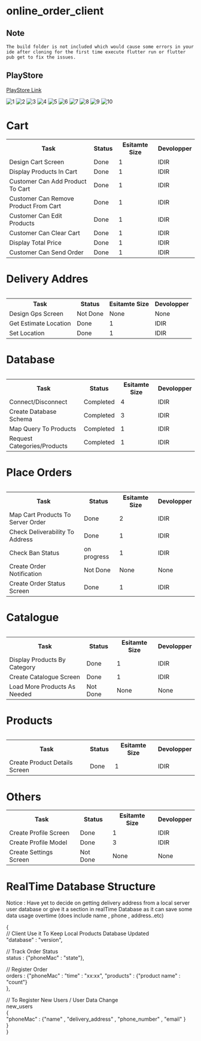 # online_order_client

## Note
    The build folder is not included which would cause some errors in your ide after cloning for the first time execute flutter run or flutter pub get to fix the issues.

## PlayStore
  [PlayStore Link](https://play.google.com/store/apps/details?id=com.idir.online_order_client)  


![1](./screenshots/1.png)
![2](./screenshots/2.png)
![3](./screenshots/3.png)
![4](./screenshots/4.png)
![5](./screenshots/5.png)
![6](./screenshots/6.png)
![7](./screenshots/7.png)
![8](./screenshots/8.png)
![9](./screenshots/9.png)
![10](./screenshots/10.png)

<h1>Cart</h1>
<table>
  <tr>
    <th>Task</th>
    <th>Status</th>
    <th>Esitamte Size</th>
    <th>Devolopper</th>
</tr>
 <tr>
    <td>Design Cart Screen</td>
    <td> Done</td>
    <td>1</td>
    <td>IDIR</td>
  </tr>
 <tr>
    <td>Display Products In Cart</td>
    <td> Done</td>
    <td>1</td>
    <td>IDIR</td>
  </tr>
  <tr>
    <td>Customer Can Add Product To Cart</td>
    <td>Done</td>
    <td>1</td>
    <td>IDIR</td>
  </tr>
   <tr>
    <td>Customer Can Remove Product From Cart</td>
    <td>Done</td>
    <td>1</td>
    <td>IDIR</td>
  </tr>
   <tr>
    <td>Customer Can Edit Products</td>
    <td> Done</td>
    <td>1</td>
    <td>IDIR</td>
  </tr>
   <tr>
    <td>Customer Can Clear Cart</td>
    <td>Done</td>
    <td>1</td>
    <td>IDIR</td>
  </tr>
   <tr>
    <td>Display Total Price</td>
    <td>Done</td>
    <td>1</td>
    <td>IDIR</td>
  </tr>
   <tr>
    <td>Customer Can Send Order </td>
    <td>Done</td>
    <td>1</td>
    <td>IDIR</td>
  </tr>
<table/>

<h1>Delivery Addres</h1>
<table>
  <tr>
    <th>Task</th>
    <th>Status</th>
    <th>Esitamte Size</th>
    <th>Devolopper</th>
</tr>
 <tr>
    <td>Design Gps Screen</td>
    <td>Not Done</td>
    <td>None</td>
    <td>None</td>
  </tr>
   <tr>
    <td>Get Estimate Location</td>
    <td>Done</td>
    <td>1</td>
    <td>IDIR</td>
  </tr>
   <tr>
    <td>Set Location</td>
    <td>Done</td>
    <td>1</td>
    <td>IDIR</td>
  </tr>
<table/>


<h1>Database</h1>
<table>
  <tr>
    <th>Task</th>
    <th>Status</th>
    <th>Esitamte Size</th>
    <th>Devolopper</th>
</tr>
 <tr>
    <td>Connect/Disconnect</td>
    <td>Completed </td>
    <td>4</td>
    <td>IDIR</td>
  </tr>
 <tr>
    <td>Create Database Schema</td>
    <td>Completed</td>
    <td>3</td>
    <td>IDIR</td>
  </tr>
  <tr>
    <td>Map Query To Products </td>
    <td>Completed</td>
    <td>1</td>
    <td>IDIR</td>
  </tr> 
  <tr>
    <td>Request Categories/Products</td>
    <td>Completed</td>
    <td>1</td>
    <td>IDIR</td>
  </tr>
<table/>


<h1>Place Orders</h1>
<table>
  <tr>
    <th>Task</th>
    <th>Status</th>
    <th>Esitamte Size</th>
    <th>Devolopper</th>
</tr>
 <tr>
    <td>Map Cart Products To Server Order</td>
    <td>Done</td>
    <td>2</td>
    <td>IDIR</td>
  </tr>
 <tr>
    <td>Check Deliverability To Address</td>
    <td>Done</td>
    <td>1</td>
    <td>IDIR</td>
  </tr>
  <tr>
    <td>Check Ban Status</td>
    <td>on progress</td>
    <td>1</td>
    <td>IDIR</td>
  </tr> 
  <tr>
    <td>Create Order Notification</td>
    <td>Not Done</td>
    <td>None</td>
    <td>None</td>
  </tr>
    <tr>
    <td>Create Order Status Screen</td>
    <td>Done</td>
    <td>1</td>
    <td>IDIR</td>
  </tr>
<table/>

<h1>Catalogue</h1>
<table>
  <tr>
    <th>Task</th>
    <th>Status</th>
    <th>Esitamte Size</th>
    <th>Devolopper</th>
</tr>
 <tr>
    <td>Display Products By Category</td>
    <td> Done</td>
    <td>1</td>
    <td>IDIR</td>
  </tr>
   <tr>
    <td>Create Catalogue Screen</td>
    <td>Done</td>
    <td>1</td>
    <td>IDIR</td>
  </tr>
   <tr>
    <td>Load More Products As Needed</td>
    <td>Not Done</td>
    <td>None</td>
    <td>None</td>
  </tr>
<table/>

<h1>Products</h1>
<table>
  <tr>
    <th>Task</th>
    <th>Status</th>
    <th>Esitamte Size</th>
    <th>Devolopper</th>
</tr>
 <tr>
    <td>Create Product Details Screen</td>
    <td> Done</td>
    <td>1</td>
    <td>IDIR</td>
  </tr>
</table>
  
<h1>Others</h1>
<table>
  <tr>
    <th>Task</th>
    <th>Status</th>
    <th>Esitamte Size</th>
    <th>Devolopper</th>
</tr>
 <tr>
    <td>Create Profile Screen</td>
    <td>Done</td>
    <td>1</td>
    <td>IDIR</td>
  </tr>
 <tr>
    <td>Create Profile Model</td>
    <td>Done</td>
    <td>3</td>
    <td>IDIR</td>
  </tr>
  
   <tr>
    <td>Create Settings Screen</td>
    <td>Not Done</td>
    <td>None</td>
    <td>None</td>
  </tr>
<table/>
  <h1>RealTime Database Structure</h1>
  Notice : Have yet to decide on getting delivery address from a local server user database or give it a section in realTime Database
  as it can save some data usage overtime (does include name , phone , address..etc)
 
  {  
  // Client Use it To Keep Local Products Database Updated    
  "database" : "version",  
  
  // Track Order Status  
  status : {"phoneMac" : "state"},  
  
  // Register Order   
  orders : {"phoneMac" :
    "time" : "xx:xx",
    "products" : {"product name" : "count"}  
  },   
  
  // To Register New Users / User Data Change  
  new_users  
  {  
   "phoneMac" : {"name" , "delivery_address" , "phone_number" , "email" }  
  }   
  }  
 

